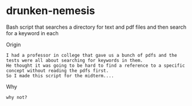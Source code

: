 drunken-nemesis
===============

Bash script that searches a directory for text and pdf files and then search for a keyword in each


Origin

	I had a professor in college that gave us a bunch of pdfs and the tests were all about searching for keywords in them.
	He thought it was going to be hard to find a reference to a specific concept without reading the pdfs first.
	So I made this script for the midterm....

Why

	why not?

